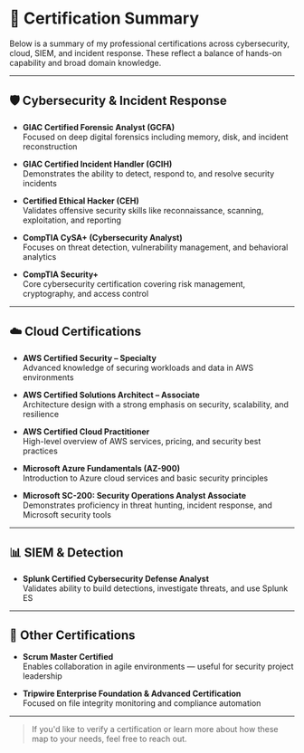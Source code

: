 # 📜 Certification Summary

Below is a summary of my professional certifications across cybersecurity, cloud, SIEM, and incident response. These reflect a balance of hands-on capability and broad domain knowledge.

---

## 🛡️ Cybersecurity & Incident Response

- **GIAC Certified Forensic Analyst (GCFA)**  
  Focused on deep digital forensics including memory, disk, and incident reconstruction

- **GIAC Certified Incident Handler (GCIH)**  
  Demonstrates the ability to detect, respond to, and resolve security incidents

- **Certified Ethical Hacker (CEH)**  
  Validates offensive security skills like reconnaissance, scanning, exploitation, and reporting

- **CompTIA CySA+ (Cybersecurity Analyst)**  
  Focuses on threat detection, vulnerability management, and behavioral analytics

- **CompTIA Security+**  
  Core cybersecurity certification covering risk management, cryptography, and access control

---

## ☁️ Cloud Certifications

- **AWS Certified Security – Specialty**  
  Advanced knowledge of securing workloads and data in AWS environments

- **AWS Certified Solutions Architect – Associate**  
  Architecture design with a strong emphasis on security, scalability, and resilience

- **AWS Certified Cloud Practitioner**  
  High-level overview of AWS services, pricing, and security best practices

- **Microsoft Azure Fundamentals (AZ-900)**  
  Introduction to Azure cloud services and basic security principles

- **Microsoft SC-200: Security Operations Analyst Associate**
  Demonstrates proficiency in threat hunting, incident response, and Microsoft security tools

---

## 📊 SIEM & Detection

- **Splunk Certified Cybersecurity Defense Analyst**  
  Validates ability to build detections, investigate threats, and use Splunk ES

---

## 🧠 Other Certifications

- **Scrum Master Certified**  
  Enables collaboration in agile environments — useful for security project leadership

- **Tripwire Enterprise Foundation & Advanced Certification**   
  Focused on file integrity monitoring and compliance automation
---

> If you'd like to verify a certification or learn more about how these map to your needs, feel free to reach out.

